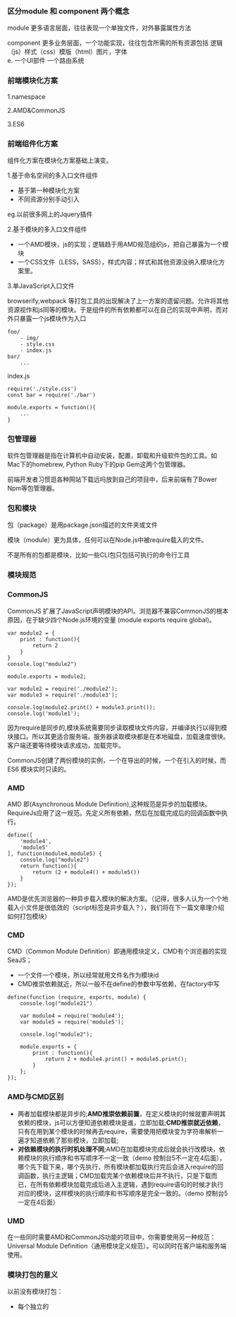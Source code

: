 
### 区分module 和 component 两个概念
module 更多语言层面，往往表现一个单独文件，对外暴露属性方法

component 更多业务层面，一个功能实现，往往包含所需的所有资源包括 逻辑（js）样式（css）模版（html）图片，字体  
e. 一个UI部件 一个路由系统 


### 前端模块化方案

1.namespace

2.AMD&CommonJS

3.ES6


### 前端组件化方案

组件化方案在模块化方案基础上演变。

1.基于命名空间的多入口文件组件
    
- 基于第一种模块化方案
- 不同资源分别手动引入

eg.以前很多网上的Jquery插件

2.基于模块的多入口文件组件

- 一个AMD模块，js的实现；逻辑趋于用AMD规范组织js，把自己暴露为一个模块
- 一个CSS文件（LESS，SASS），样式内容；样式和其他资源没纳入模块化方案里。

3.单JavaScript入口文件

browserify,webpack 等打包工具的出现解决了上一方案的遗留问题。允许将其他资源视作和js同等的模块。于是组件的所有依赖都可以在自己的实现中声明，而对外只暴露一个js模块作为入口

```
foo/
    - img/
    - style.css
    - index.js
bar/
    ...
```
index.js

```
require('./style.css')
const bar = require('./bar')

module.exports = function(){
    ...
}
```

### 包管理器 

软件包管理器是指在计算机中自动安装，配置，卸载和升级软件包的工具。如Mac下的homebrew, Python Ruby下的pip Gem这两个包管理器。

前端开发者习惯逛各种网站下载远吗放到自己的项目中，后来前端有了Bower Npm等包管理器。

### 包和模块

包（package）是用package.json描述的文件夹或文件

模块（module）更为具体，任何可以在Node.js中被require载入的文件。

不是所有的包都是模块，比如一些CLI包只包括可执行的命令行工具


### 模块规范

### CommonJS

CommonJS 扩展了JavaScript声明模块的API。浏览器不兼容CommonJS的根本原因，在于缺少四个Node.js环境的变量 (module  exports  require  global)。

```
var module2 = {
    print : function(){
        return 2
    }
}
console.log("module2")

module.exports = module2;
```
```
var module2 = require('./module2');
var module3 = require('./module3');

console.log(module2.print() + module3.print());
console.log('module1');
```
因为require是同步的,模块系统需要同步读取模块文件内容，并编译执行以得到模块接口。所以其更适合服务端，服务器读取模块都是在本地磁盘，加载速度很快。客户端还要等待模块请求成功，加载完毕。

CommonJS创建了两份模块的实例，一个在导出的时候，一个在引入的时候，而ES6 模块实时只读的。

### AMD

AMD 即(Asynchronous Module Definition),这种规范是异步的加载模块。RequireJs应用了这一规范。先定义所有依赖，然后在加载完成后的回调函数中执行。

```
define([
    'module4',
    'module5'
], function(module4,module5) {
    console.log("module2")
    return function(){
        return (2 + module4() + module5())
    }
});
```
AMD是优先浏览器的一种异步载入模块的解决方案。（记得，很多人认为一个个地载入小文件是很低效的（script标签是异步载入？），我们将在下一篇文章理介绍如何打包模块）

### CMD

CMD（Common Module Definition）即通用模块定义，CMD有个浏览器的实现SeaJS；

- 一个文件一个模块，所以经常就用文件名作为模块id
- CMD推崇依赖就近，所以一般不在define的参数中写依赖，在factory中写

```
define(function (require, exports, module) {
    console.log("module21")

    var module4 = require('module4');
    var module5 = require('module5');

    console.log("module2");

    module.exports = {
        print : function(){
            return 2 + module4.print() + module5.print();
        }
    };
});
```

### AMD与CMD区别

- 两者加载模块都是异步的;**AMD推崇依赖前置**，在定义模块的时候就要声明其依赖的模块，js可以方便知道依赖模块是谁，立即加载;**CMD推崇就近依赖**，只有在用到某个模块的时候再去require，需要使用把模块变为字符串解析一遍才知道依赖了那些模块，立即加载; 
- **对依赖模块的执行时机处理不同**;AMD在加载模块完成后就会执行改模块，依赖模块的执行顺序和书写顺序不一定一致（demo 控制台5不一定在4后面），哪个先下载下来，哪个先执行，所有模块都加载执行完后会进入require的回调函数，执行主逻辑；CMD加载完某个依赖模块后并不执行，只是下载而已，在所有依赖模块加载完成后进入主逻辑，遇到require语句的时候才执行对应的模块，这样模块的执行顺序和书写顺序是完全一致的。（demo 控制台5一定在4后面）

### UMD

在一些同时需要AMD和CommonJS功能的项目中，你需要使用另一种规范：Universal Module Definition（通用模块定义规范）。可以同时在客户端和服务端使用。


### 模块打包的意义

以前没有模块打包：

- 每个独立的<script>标签依次加载多个js文件，浏览器会停止网页渲染，网页失去响应的时间就会越长。

- js文件之间存在依赖关系，保证加载顺序，依赖关系很复杂的时候，代码的编写和维护都会变得困难。

为了解决这个问题，我们就需要进行模块打包，把所有的模块合并到一个或几个文件中，以此来减少HTTP请求数。这也可以被称作是从开发到上线前的构建环节。

### 打包模块的方法

如果你使用的是一些浏览器原生不支持的模块系统（例如CommonJS 或 AMD，以及ES6 模块的支持现在也不完整），你就需要使用一些专门的构建工具来把它们转换成浏览器支持的代码。模块系统经历了长久的演变，对应模块打包方案几经变迁。

### 打包 CommonJS

 Browserify分析依赖，构建。

（想象 打包前后 载入时间和编译时间的timeline）

### 打包 AMD

需要一些例如RequireJS 的AMD加载器让你在应用中按需加载模块代码。

AMD是异步加载模块，这也就意味着你不是必须把所有的代码打包到一个文件里，模块加载不影响后续语句执行。不过在实际应用中，为了避免用户过多的请求对服务器造成压力。大多数的开发者还是用构建工具来合并和压缩AMD的模块。

总的来说，在开发过程中，采用AMD的应用直到正式上线发布之前都不需要构建。

RequireJS

- 实现js文件的异步加载，避免网页失去响应；

- 管理模块之间的依赖性，便于代码的编写和维护。


### CommonJS与ES6区别

> require: node 和 es6 都支持的引入
> 
> export / import : 只有es6 支持的导出引入
> 
> module.exports / exports: 只有 node 支持的导出


- ES6模块的设计思想，是尽量的静态化，使得编译时就能确定模块的依赖关系(“静态优化”)，以及输入和输出的变量。CommonJS和AMD模块，都只能在运行时确定这些东西(“运行时加载”)。

- ES6模块是动态引用，如果使用import从一个模块加载变量，那些变量不会被缓存，而是成为一个指向被加载模块的引用，需要开发者自己保证，真正取值的时候能够取到值。CommonJS模块的重要特性是加载时执行，即脚本代码在require的时候，就会全部执行。


- ES6模块不是对象，而是通过export命令显式指定输出的代码，输入时也采用静态命令的形式。
CommonJS和AMD模块是一个对象。


- ES6模块加载的机制，与CommonJS模块完全不同。CommonJS模块输出的是一个值的拷贝，而ES6模块输出的是值的引用。

    CommonJS模块输出的是被输出值的拷贝，也就是说，一旦输出一个值，模块内部的变化就影响不到这个值。ES6模块是动态引用，并且不会缓存值，模块里面的变量绑定其所在的模块。
    
```
// counter.js
exports.count = 0
setTimeout(function () {
  console.log('increase count to', exports.count++, 'in counter.js after 500ms')
}, 500)

// commonjs.js
const {count} = require('./counter')
setTimeout(function () {
  console.log('read count after 1000ms in commonjs is', count)
}, 1000)

//es6.js
import {count} from './counter'
setTimeout(function () {
  console.log('read count after 1000ms in es6 is', count)
}, 1000)
```

```
➜  test node commonjs.js
increase count to 1 in counter.js after 500ms
read count after 1000ms in commonjs is 0
➜  test babel-node es6.js
increase count to 1 in counter.js after 500ms
read count after 1000ms in es6 is 1
```



reference :

https://juejin.im/post/5a422b036fb9a045211ef789

https://juejin.im/post/597ec55a51882556a234fcef

https://wmaqingbo.github.io/blog/2017/09/15/ES6%E6%A8%A1%E5%9D%97-%E5%92%8C-CommonJS-%E7%9A%84%E5%8C%BA%E5%88%AB/